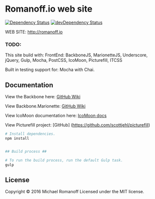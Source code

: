 Romanoff.io web site
=================

[![Dependency Status](https://david-dm.org/mromanoff/romanoff.io.svg?style=flat-square)](https://david-dm.org/mromanoff/romanoff.io)
[![devDependency Status](https://david-dm.org/mromanoff/romanoff.io/dev-status.svg?style=flat-square)](https://david-dm.org/mromanoff/romanoff.io#info=devDependencies)


WEB SITE: http://romanoff.io


### TODO: ###

This site build with:
FrontEnd: BackboneJS, MarionetteJS, Underscore, jQuery, Gulp, Mocha, PostCSS, IcoMoon, Picturefill, ITCSS

Built in testing support for: Mocha with Chai.


## Documentation ##

View the Backbone here:
[GitHub Wiki](https://github.com/jashkenas/backbone/wiki)

View Backbone.Marionette:
[GitHub Wiki](https://github.com/marionettejs/backbone.marionette)

View IcoMoon documentation here:
[IcoMoon docs](http://icomoon.io/#docs)

View Picturefill project:
[GitHub] (https://github.com/scottjehl/picturefill)


``` bash
# Install dependencies.
npm install


## Build process ##

# To run the build process, run the default Gulp task.
gulp
```

## License ##
Copyright © 2016 Michael Romanoff
Licensed under the MIT license.
